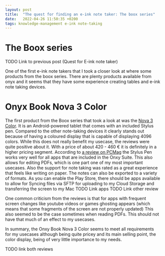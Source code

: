 ```yaml
---
layout: post
title:  "The quest for finding an e-ink note taker: The boox series"
date:   2022-04-26 11:50:35 +0200
tags: knowledge-management e-ink note-taking
---
```


# The Boox series

TODO Link to previous post (Quest for E-ink note taker)


One of the first e-ink note takers that I took a closer look at where some products from the boox series. There are plenty products available from onyx and it seems that they have some experience creating tables and e-ink note taking devices.


# Onyx Book Nova 3 Color
The first product from the Boox series that took a look at was the [Nova 3 Color](https://onyxboox.com/boox_nova3color). It is an Android-powered tablet that comes with an included Stylus pen.
Compared to the other note-taking devices it clearly stands out because of having a coloured display that is capable of displaying 4096 colors. While this does not really benefit my usecase, 
the reviews were quite positive about it. With a price of about 420 - 460 € it is definitely in a higher pricing segment. According to 
[a review on PCMag](https://onyxboox.com/review/ebook-onyx-boox-nova3color-pcmag/) the Stylus Pen works very well for all apps that are included in the Onxy Suite. This also allows for editing PDFs, 
which is one part one of my most important usecases. Also the support for note taking was rated as a great experience that feels like writing on paper. The notes can also be exported to a variety of
formats. As you can enable the Play Store, there should be apps available to allow for Syncing files via SFTP for uploading to my Cloud Storage and transferring the screen to my Mac
TODO Link apps
TODO Link other review

One common criticism from the reviews is that for apps with frequent screen changes like youtube videos or games ghosting appears (which means that some fragments of the screen are not properly updated)
This also seemed to be the case sometimes when reading PDFs. This should not have that much of an effect to my usecases.

In summary, the Onxy Book Nova 3 Color seems to meet all requirements for my usecases although being quite pricey and its main selling point, the color display, being of very little importance to my needs.








TODO link both reviews

